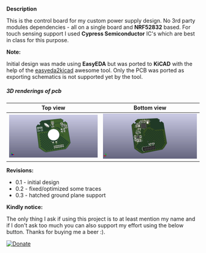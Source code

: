 **Description**

This is the control board for my custom power supply design. No 3rd party modules dependencies - all on a single board and **NRF52832** based.
For touch sensing support I used **Cypress Semiconductor** IC's which are best in class for this purpose.

**Note:**

Initial design was made using **EasyEDA** but was ported to **KiCAD** with the help of the [easyeda2kicad](https://github.com/wokwi/easyeda2kicad) awesome tool. Only the PCB was ported as exporting schematics is not supported yet by the tool.

##### 3D renderings of pcb

Top view | Bottom view
------------ | -------------
![Alt text](screenshots/board_top.png?raw=true "top view") | ![Alt text](screenshots/board_bottom.png?raw=true "bottom view")

**Revisions:**
 - 0.1 - initial design
 - 0.2 - fixed/optimized some traces
 - 0.3 - hatched ground plane support
 
 **Kindly notice:**

The only thing I ask if using this project is to at least mention my name and if I don't ask too much you can also support my effort using the below button. Thanks for buying me a beer :).

[![Donate](https://img.shields.io/badge/Donate-PayPal-green.svg)](https://www.paypal.com/cgi-bin/webscr?cmd=_s-xclick&hosted_button_id=FWQ6WCAPBEDM4&source=url)
